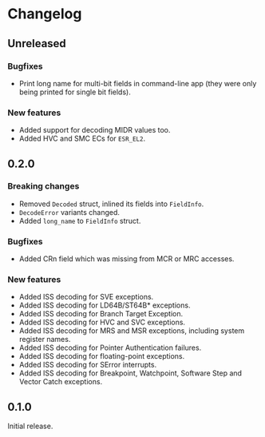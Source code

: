 # Changelog

## Unreleased

### Bugfixes

- Print long name for multi-bit fields in command-line app (they were only being printed for single
  bit fields).

### New features

- Added support for decoding MIDR values too.
- Added HVC and SMC ECs for `ESR_EL2`.

## 0.2.0

### Breaking changes

- Removed `Decoded` struct, inlined its fields into `FieldInfo`.
- `DecodeError` variants changed.
- Added `long_name` to `FieldInfo` struct.

### Bugfixes

- Added CRn field which was missing from MCR or MRC accesses.

### New features

- Added ISS decoding for SVE exceptions.
- Added ISS decoding for LD64B/ST64B\* exceptions.
- Added ISS decoding for Branch Target Exception.
- Added ISS decoding for HVC and SVC exceptions.
- Added ISS decoding for MRS and MSR exceptions, including system register names.
- Added ISS decoding for Pointer Authentication failures.
- Added ISS decoding for floating-point exceptions.
- Added ISS decoding for SError interrupts.
- Added ISS decoding for Breakpoint, Watchpoint, Software Step and Vector Catch exceptions.

## 0.1.0

Initial release.
